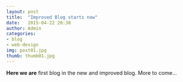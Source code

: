 ```yaml
---
layout: post
title:  "Improved Blog starts now"
date:   2015-04-22 20:38
author: Admin
categories:
- blog
- web-design
img: post01.jpg
thumb: thumb01.jpg
---
```


<b>Here we are</b> first blog in the new and improved blog. More to come...

[hampden]: https://github.com/jekyll/jekyll